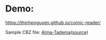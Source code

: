 # Demo:

https://thinhpnguyen.github.io/comic-reader/

Sample CBZ file: [Alma-Tadema](http://www.copperwood.com/pub/AlmaTademaPortfolio.cbz)([source](https://www.contrapositivediary.com/?p=1197))
